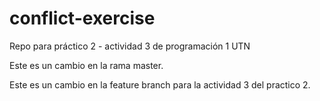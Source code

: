 # conflict-exercise
Repo para práctico 2 - actividad 3 de programación 1 UTN





Este es un cambio en la rama master.

Este es un cambio en la feature branch para la actividad 3 del practico 2.
